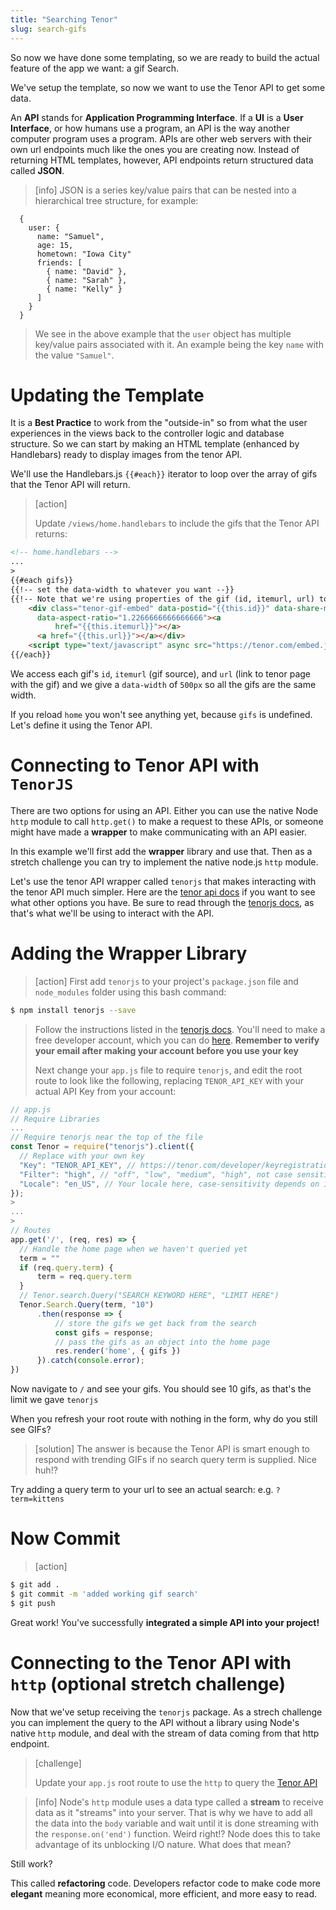 ```yaml
---
title: "Searching Tenor"
slug: search-gifs
---
```


So now we have done some templating, so we are ready to build the actual feature of the app we want: a gif Search.

We've setup the template, so now we want to use the Tenor API to get some data.

An **API** stands for **Application Programming Interface**. If a **UI** is a **User Interface**, or how humans use a program, an API is the way another computer program uses a program. APIs are other web servers with their own url endpoints much like the ones you are creating now. Instead of returning HTML templates, however, API endpoints return structured data called **JSON**.

> [info]
> JSON is a series key/value pairs that can be nested into a hierarchical tree structure, for example:
>
```
  {
    user: {
      name: "Samuel",
      age: 15,
      hometown: "Iowa City"
      friends: [
        { name: "David" },
        { name: "Sarah" },
        { name: "Kelly" }
      ]
    }
  }
```
> We see in the above example that the `user` object has multiple key/value pairs associated with it. An example being the key `name` with the value `"Samuel"`.

# Updating the Template

It is a **Best Practice** to work from the "outside-in" so from what the user experiences in the views back to the controller logic and database structure. So we can start by making an HTML template (enhanced by Handlebars) ready to display images from the tenor API.

We'll use the Handlebars.js `{{#each}}` iterator to loop over the array of gifs that the Tenor API will return.

> [action]
>
> Update `/views/home.handlebars` to include the gifs that the Tenor API returns:
>
```html
<!-- home.handlebars -->
...
>
{{#each gifs}}
{{!-- set the data-width to whatever you want --}}
{{!-- Note that we're using properties of the gif (id, itemurl, url) to fill in information needed to render the gif --}}
    <div class="tenor-gif-embed" data-postid="{{this.id}}" data-share-method="host" data-width="500px"
      data-aspect-ratio="1.2266666666666666"><a
          href="{{this.itemurl}}"></a>
      <a href="{{this.url}}"></a></div>
    <script type="text/javascript" async src="https://tenor.com/embed.js"></script>
{{/each}}
```

We access each gif's `id`, `itemurl` (gif source), and `url` (link to tenor page with the gif) and we give a `data-width` of `500px` so all the gifs are the same width.

If you reload `home` you won't see anything yet, because `gifs` is undefined. Let's define it using the Tenor API.

# Connecting to Tenor API with `TenorJS`

There are two options for using an API. Either you can use the native Node `http` module to call `http.get()` to make a request to these APIs, or someone might have made a **wrapper** to make communicating with an API easier.

In this example we'll first add the **wrapper** library and use that. Then as a stretch challenge you can try to implement the native node.js `http` module.

Let's use the tenor API wrapper called `tenorjs` that makes interacting with the tenor API much simpler. Here are the [tenor api docs](https://tenor.com/gifapi/documentation) if you want to see what other options you have. Be sure to read through the [tenorjs docs](https://www.npmjs.com/package/tenorjs), as that's what we'll be using to interact with the API.

# Adding the Wrapper Library

> [action]
> First add `tenorjs` to your project's `package.json` file and `node_modules` folder using this bash command:
>
```bash
$ npm install tenorjs --save
```
>
> Follow the instructions listed in the [tenorjs docs](https://www.npmjs.com/package/tenorjs). You'll need to make a free developer account, which you can do [here](https://tenor.com/developer/keyregistration). **Remember to verify your email after making your account before you use your key**
>
> Next change your `app.js` file to require `tenorjs`, and edit the root route to look like the following, replacing `TENOR_API_KEY` with your actual API Key from your account:
>
  ```js
  // app.js
  // Require Libraries
  ...
  // Require tenorjs near the top of the file
  const Tenor = require("tenorjs").client({
    // Replace with your own key
    "Key": "TENOR_API_KEY", // https://tenor.com/developer/keyregistration
    "Filter": "high", // "off", "low", "medium", "high", not case sensitive
    "Locale": "en_US", // Your locale here, case-sensitivity depends on input
});
>
  ...
>
  // Routes
  app.get('/', (req, res) => {
    // Handle the home page when we haven't queried yet
    term = ""
    if (req.query.term) {
        term = req.query.term
    }
    // Tenor.search.Query("SEARCH KEYWORD HERE", "LIMIT HERE")
    Tenor.Search.Query(term, "10")
        .then(response => {
            // store the gifs we get back from the search
            const gifs = response;
            // pass the gifs as an object into the home page
            res.render('home', { gifs })
        }).catch(console.error);
  })
  ```

Now navigate to `/` and see your gifs. You should see 10 gifs, as that's the limit we gave `tenorjs`

When you refresh your root route with nothing in the form, why do you still see GIFs?

> [solution]
> The answer is because the Tenor API is smart enough to respond with trending GIFs if no search query term is supplied. Nice huh!?

Try adding a query term to your url to see an actual search: e.g. `?term=kittens`

# Now Commit

>[action]
>
```bash
$ git add .
$ git commit -m 'added working gif search'
$ git push
```

Great work! You've successfully **integrated a simple API into your project!**

# Connecting to the Tenor API with `http` (optional stretch challenge)

Now that we've setup receiving the `tenorjs` package. As a strech challenge you can implement the query to the API without a library using Node's native `http` module, and deal with the stream of data coming from that http endpoint.

> [challenge]
>
> Update your `app.js` root route to use the `http` to query the [Tenor API](https://tenor.com/gifapi/documentation)

<!-- -->

> [info]
> Node's `http` module uses a data type called a **stream** to receive data as it "streams" into your server. That is why we have to add all the data into the `body` variable and wait until it is done streaming with the `response.on('end')` function. Weird right!? Node does this to take advantage of its unblocking I/O nature. What does that mean?

Still work?

This called **refactoring** code. Developers refactor code to make code more **elegant** meaning more economical, more efficient, and more easy to read.
